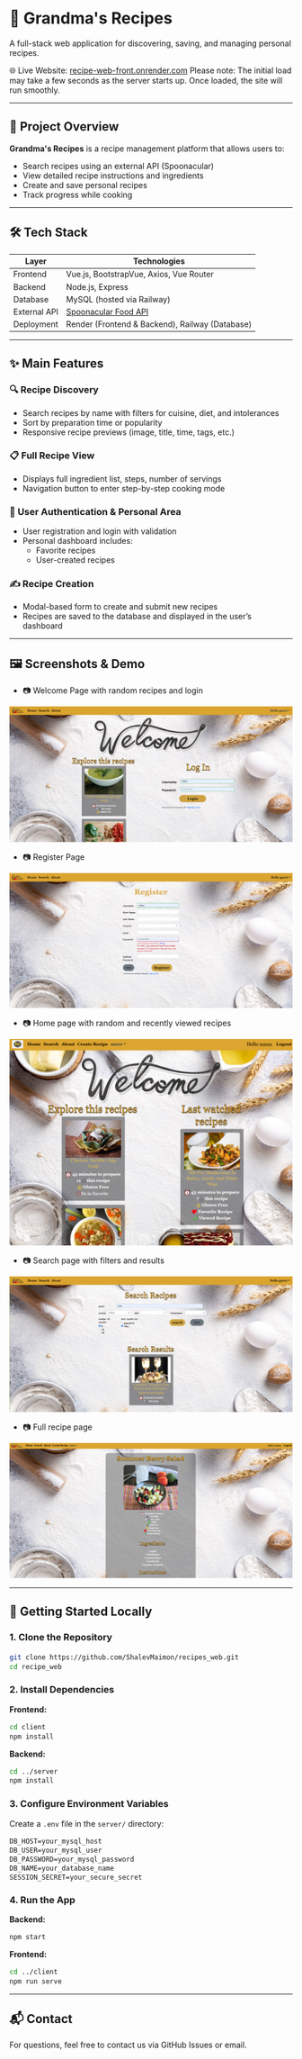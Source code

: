 # 🍲 Grandma's Recipes 

A full-stack web application for discovering, saving, and managing personal recipes.

🌐 Live Website: [recipe-web-front.onrender.com](https://recipe-web-front.onrender.com/#/)
 Please note: The initial load may take a few seconds as the server starts up. Once loaded, the site will run smoothly.

---

## 📌 Project Overview

**Grandma's Recipes** is a recipe management platform that allows users to:

- Search recipes using an external API (Spoonacular)
- View detailed recipe instructions and ingredients
- Create and save personal recipes
- Track progress while cooking

---

## 🛠️ Tech Stack

| Layer       | Technologies                                      |
|-------------|---------------------------------------------------|
| Frontend    | Vue.js, BootstrapVue, Axios, Vue Router           |
| Backend     | Node.js, Express                                  |
| Database    | MySQL (hosted via Railway)                        |
| External API| [Spoonacular Food API](https://spoonacular.com/) |
| Deployment  | Render (Frontend & Backend), Railway (Database)  |

---

## ✨ Main Features

### 🔍 Recipe Discovery
- Search recipes by name with filters for cuisine, diet, and intolerances
- Sort by preparation time or popularity
- Responsive recipe previews (image, title, time, tags, etc.)

### 📋 Full Recipe View
- Displays full ingredient list, steps, number of servings
- Navigation button to enter step-by-step cooking mode

### 👤 User Authentication & Personal Area
- User registration and login with validation
- Personal dashboard includes:
  - Favorite recipes
  - User-created recipes

### ✍️ Recipe Creation
- Modal-based form to create and submit new recipes
- Recipes are saved to the database and displayed in the user’s dashboard

---

## 🖼️ Screenshots & Demo
- 📷 Welcome Page with random recipes and login
<img src="frontend/src/assets/welcomepage.PNG">

- 📷 Register Page
<img src="frontend/src/assets/registerpage.PNG">

- 📷 Home page with random and recently viewed recipes
<img src="frontend/src/assets/homepage.png">

- 📷 Search page with filters and results
<img src="frontend/src/assets/searchpage.PNG">

- 📷 Full recipe page
<img src="frontend/src/assets/expandrecipe.PNG">

---

## 🚀 Getting Started Locally

### 1. Clone the Repository
```bash
git clone https://github.com/ShalevMaimon/recipes_web.git
cd recipe_web
```

### 2. Install Dependencies

**Frontend:**
```bash
cd client
npm install
```

**Backend:**
```bash
cd ../server
npm install
```

### 3. Configure Environment Variables

Create a `.env` file in the `server/` directory:
```env
DB_HOST=your_mysql_host
DB_USER=your_mysql_user
DB_PASSWORD=your_mysql_password
DB_NAME=your_database_name
SESSION_SECRET=your_secure_secret
```

### 4. Run the App

**Backend:**
```bash
npm start
```

**Frontend:**
```bash
cd ../client
npm run serve
```

---

## 📬 Contact

For questions, feel free to contact us via GitHub Issues or email.
